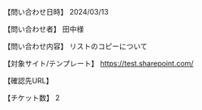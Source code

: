 【問い合わせ日時】
2024/03/13

【問い合わせ者】
田中様

【問い合わせ内容】
リストのコピーについて

【対象サイト/テンプレート】
https://test.sharepoint.com/

【確認先URL】


【チケット数】
2